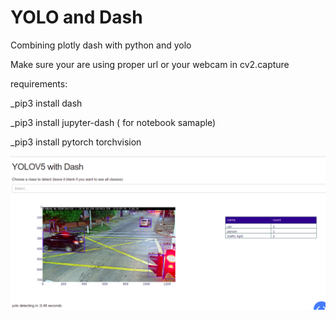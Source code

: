 # YOLO and Dash
Combining plotly dash with python and yolo

Make sure your are using proper url or your webcam in cv2.capture

requirements:

_pip3 install dash

_pip3 install jupyter-dash ( for notebook samaple)

_pip3 install pytorch torchvision



![alt text](https://github.com/titopuertolara/yolodash/blob/main/Selection_092.png?raw=true)



